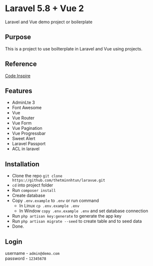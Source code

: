 # Laravel 5.8 + Vue 2

Laravel and Vue demo project or boilerplate 



## Purpose

This is a project to use boilterplate in Laravel and Vue using projects.

## Reference

[Code Inspire](https://github.com/Hujjat/laravStart)

## Features

- AdminLte 3
- Font Awesome
- Vue
- Vue Router
- Vue Form
- Vue Pagination
- Vue Progressbar
- Sweet Alert
- Laravel Passport
- ACL in laravel

## Installation

- Clone the repo `git clone https://github.com/thetminnhtun/laravue.git`
- `cd` into project folder
- Run `composer install`
- Create database
- Copy `.env.example` to `.env` or run command
    - In Linux `cp .env.example .env`
    - In Window `copy .env.example .env` and set database connection
- Run `php artisan key:generate` to generate the app key
- Run `php artisan migrate --seed` to create table and to seed data
- Done. 

## Login

username - `admin@demo.com`  
password - `12345678`

